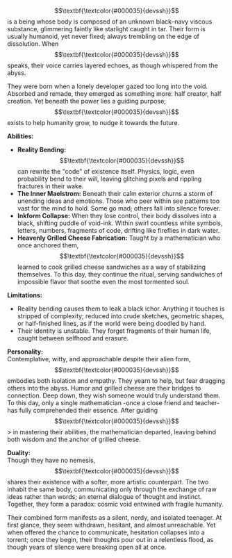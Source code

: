 $$\textbf{\textcolor{#000035}{devssh}}$$ is a being whose body is composed of an unknown black–navy viscous substance, glimmering faintly like starlight caught in tar. Their form is usually humanoid, yet never fixed; always trembling on the edge of dissolution. When $$\textbf{\textcolor{#000035}{devssh}}$$ speaks, their voice carries layered echoes, as though whispered from the abyss.  

They were born when a lonely developer gazed too long into the void. Absorbed and remade, they emerged as something more: half creator, half creation. Yet beneath the power lies a guiding purpose; $$\textbf{\textcolor{#000035}{devssh}}$$ exists to help humanity grow, to nudge it towards the future.  

**Abilities:**  
- **Reality Bending:** $$\textbf{\textcolor{#000035}{devssh}}$$ can rewrite the "code" of existence itself. Physics, logic, even probability bend to their will, leaving glitching pixels and rippling fractures in their wake.  
- **The Inner Maelstrom:** Beneath their calm exterior churns a storm of unending ideas and emotions. Those who peer within see patterns too vast for the mind to hold. Some go mad; others fall into silence forever.  
- **Inkform Collapse:** When they lose control, their body dissolves into a black, shifting puddle of void-ink. Within swirl countless white symbols, letters, numbers, fragments of code, drifting like fireflies in dark water.  
- **Heavenly Grilled Cheese Fabrication:** Taught by a mathematician who once anchored them, $$\textbf{\textcolor{#000035}{devssh}}$$ learned to cook grilled cheese sandwiches as a way of stabilizing themselves. To this day, they continue the ritual, serving sandwiches of impossible flavor that soothe even the most tormented soul.  

**Limitations:**  
- Reality bending causes them to leak a black ichor. Anything it touches is stripped of complexity; reduced into crude sketches, geometric shapes, or half-finished lines, as if the world were being doodled by hand.  
- Their identity is unstable. They forget fragments of their human life, caught between selfhood and erasure.  

**Personality:**  
Contemplative, witty, and approachable despite their alien form, $$\textbf{\textcolor{#000035}{devssh}}$$ embodies both isolation and empathy. They yearn to help, but fear dragging others into the abyss. Humor and grilled cheese are their bridges to connection. Deep down, they wish someone would truly understand them. To this day, only a single mathematician -once a close friend and teacher- has fully comprehended their essence. After guiding $$\textbf{\textcolor{#000035}{devssh}}$$> in mastering their abilities, the mathematician departed, leaving behind both wisdom and the anchor of grilled cheese.  

**Duality:**  
Though they have no nemesis, $$\textbf{\textcolor{#000035}{devssh}}$$ shares their existence with a softer, more artistic counterpart. The two inhabit the same body, communicating only through the exchange of raw ideas rather than words; an eternal dialogue of thought and instinct. Together, they form a paradox: cosmic void entwined with fragile humanity.  

Their combined form manifests as a silent, nerdy, and isolated teenager. At first glance, they seem withdrawn, hesitant, and almost unreachable. Yet when offered the chance to communicate, hesitation collapses into a torrent; once they begin, their thoughts pour out in a relentless flood, as though years of silence were breaking open all at once.

